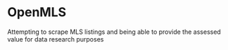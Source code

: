 # OpenMLS
Attempting to scrape MLS listings and being able to provide the assessed value for data research purposes
